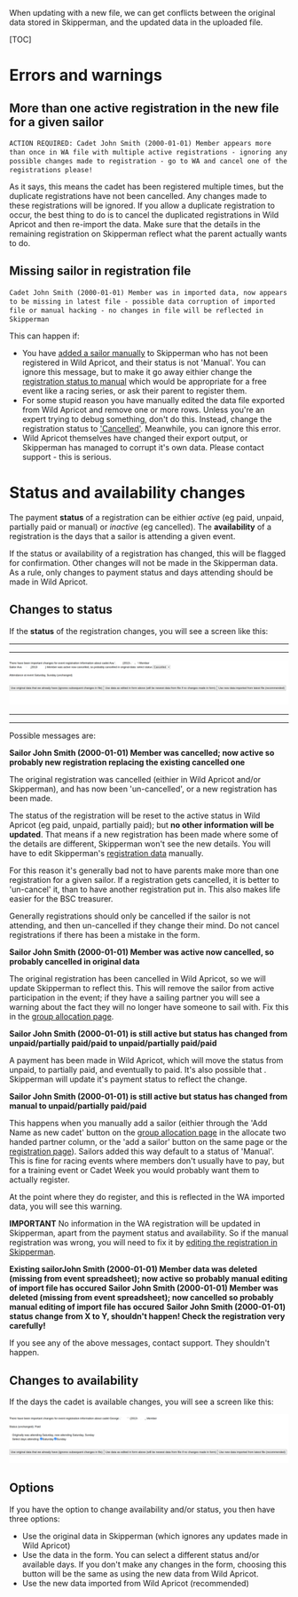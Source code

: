 When updating with a new file, we can get conflicts between the original data stored in Skipperman, and the updated data in the uploaded file.

[TOC]

# Errors and warnings

## More than one active registration in the new file for a given sailor 

```
ACTION REQUIRED: Cadet John Smith (2000-01-01) Member appears more than once in WA file with multiple active registrations - ignoring any possible changes made to registration - go to WA and cancel one of the registrations please!
```

As it says, this means the cadet has been registered multiple times, but the duplicate registrations have not been cancelled. Any changes made to these registrations will be ignored. If you allow a duplicate registration to occur, the best thing to do is to cancel the duplicated registrations in Wild Apricot and then re-import the data. Make sure that the details in the remaining registration on Skipperman reflect what the parent actually wants to do.


## Missing sailor in registration file

```
Cadet John Smith (2000-01-01) Member was in imported data, now appears to be missing in latest file - possible data corruption of imported file or manual hacking - no changes in file will be reflected in Skipperman
```

This can happen if:

- You have [added a sailor manually](link_required.md) to Skipperman who has not been registered in Wild Apricot, and their status is not 'Manual'. You can ignore this message, but to make it go away eithier change the [registration status to manual](link_required.md) which would be appropriate for a free event like a racing series, or ask their parent to register them.
- For some stupid reason you have manually edited the data file exported from Wild Apricot and remove one or more rows. Unless you're an expert trying to debug something, don't do this. Instead, change the registration status to ['Cancelled'](link_required.md). Meanwhile, you can ignore this error.
- Wild Apricot themselves have changed their export output, or Skipperman has managed to corrupt it's own data. Please contact support - this is serious.

# Status and availability changes

The payment **status** of a registration can be eithier *active* (eg paid, unpaid, partially paid or manual) or *inactive* (eg cancelled). 
The **availability** of a registration is the days that a sailor is attending a given event. 

If the status or availability of a registration has changed, this will be flagged for confirmation. Other changes will not be made in the Skipperman data. As a rule, only changes to payment status and days attending should be made in Wild Apricot. 

## Changes to status

If the **status** of the registration changes, you will see a screen like this:

***
***
![cancelled_registration.png](/static/cancelled_registration.png)
***
***

Possible messages are:

**Sailor John Smith (2000-01-01) Member was cancelled; now active so probably new registration replacing the existing cancelled one**

The original registration was cancelled (eithier in Wild Apricot and/or Skipperman), and has now been 'un-cancelled', or a new registration has been made.

The status of the registration will be reset to the active status in Wild Apricot (eg paid, unpaid, partially paid); but **no other information will be updated**. That means if a new registration has been made where some of the details are different, Skipperman won't see the new details. You will have to edit Skipperman's [registration data](link_required.md) manually.

For this reason it's generally bad not to have parents make more than one registration for a given sailor. If a registration gets cancelled, it is better to 'un-cancel' it, than to have another registration put in. This also makes life easier for the BSC treasurer. 

Generally registrations should only be cancelled if the sailor is not attending, and then un-cancelled if they change their mind. Do not cancel registrations if there has been a mistake in the form. 

**Sailor John Smith (2000-01-01) Member was active now cancelled, so probably cancelled in original data**

The original registration has been cancelled in Wild Apricot, so we will update Skipperman to reflect this. This will remove the sailor from active participation in the event; if they have a sailing partner you will see a warning about the fact they will no longer have someone to sail with. Fix this in the [group allocation page](link_required.md).

**Sailor John Smith (2000-01-01) is still active but status has changed from unpaid/partially paid/paid to unpaid/partially paid/paid**

A payment has been made in Wild Apricot, which will move the status from unpaid, to partially paid, and eventually to paid. It's also possible that . Skipperman will update it's payment status to reflect the change. 

**Sailor John Smith (2000-01-01) is still active but status has changed from manual to unpaid/partially paid/paid**

This happens when you manually add a sailor (eithier through the 'Add Name as new cadet' button on the [group allocation page](link_required.md) in the allocate two handed partner column, or the 'add a sailor' button on the same page or the [registration page](link_required.md)). Sailors added this way default to a status of 'Manual'. This is fine for racing events where members don't usually have to pay, but for a training event or Cadet Week you would probably want them to actually register. 

At the point where they do register, and this is reflected in the WA imported data, you will see this warning.

**IMPORTANT** No information in the WA registration will be updated in Skipperman, apart from the payment status and availability. So if the manual registration was wrong, you will need to fix it by [editing the registration in Skipperman](link_required.md).

**Existing sailorJohn Smith (2000-01-01) Member data was deleted (missing from event spreadsheet); now active so probably manual editing of import file has occured**
**Sailor John Smith (2000-01-01) Member was deleted (missing from event spreadsheet); now cancelled so probably manual editing of import file has occured**
**Sailor John Smith (2000-01-01) status change from X to Y, shouldn't happen! Check the registration very carefully!**

If you see any of the above messages, contact support. They shouldn't happen.

## Changes to availability

If the days the cadet is available changes, you will see a screen like this:

![change_registration_days.png](/static/change_registration_days.png)

## Options

If you have the option to change availability and/or status, you then have three options:

- Use the original data in Skipperman (which ignores any updates made in Wild Apricot)
- Use the data in the form. You can select a different status and/or available days. If you don't make any changes in the form, choosing this button will be the same as using the new data from Wild Apricot.
- Use the new data imported from Wild Apricot (recommended)
